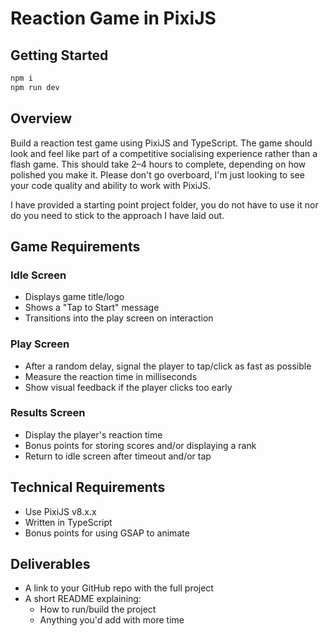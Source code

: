# Reaction Game in PixiJS

## Getting Started

```bash
npm i
npm run dev
```

## Overview

Build a reaction test game using PixiJS and TypeScript. The game should look and feel like part of a competitive socialising experience rather than a flash game. This should take 2–4 hours to complete, depending on how polished you make it. Please don't go overboard, I'm just looking to see your code quality and ability to work with PixiJS.

I have provided a starting point project folder, you do not have to use it nor do you need to stick to the approach I have laid out.

## Game Requirements

### Idle Screen
- Displays game title/logo
- Shows a "Tap to Start" message
- Transitions into the play screen on interaction

### Play Screen
- After a random delay, signal the player to tap/click as fast as possible
- Measure the reaction time in milliseconds
- Show visual feedback if the player clicks too early

### Results Screen
- Display the player's reaction time
- Bonus points for storing scores and/or displaying a rank
- Return to idle screen after timeout and/or tap

## Technical Requirements

- Use PixiJS v8.x.x
- Written in TypeScript
- Bonus points for using GSAP to animate

## Deliverables

- A link to your GitHub repo with the full project
- A short README explaining:
  - How to run/build the project
  - Anything you'd add with more time

